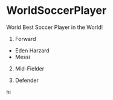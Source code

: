 # WorldSoccerPlayer

World Best Soccer Player in the World!

1. Forward
- Eden Harzard
- Messi

2. Mid-Fielder

3. Defender

hi
